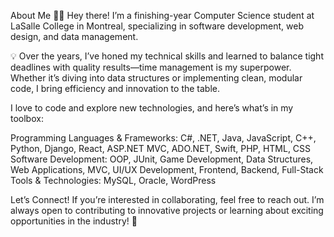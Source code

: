 About Me
👩‍💻 Hey there! I’m a finishing-year Computer Science student at LaSalle College in Montreal, specializing in software development, web design, and data management. 

💡 Over the years, I’ve honed my technical skills and learned to balance tight deadlines with quality results—time management is my superpower. Whether it’s diving into data structures or implementing clean, modular code, I bring efficiency and innovation to the table.


I love to code and explore new technologies, and here’s what’s in my toolbox:

Programming Languages & Frameworks:
C#, .NET, Java, JavaScript, C++, Python, Django, React, ASP.NET MVC, ADO.NET, Swift, PHP, HTML, CSS
Software Development:
OOP, JUnit, Game Development, Data Structures, Web Applications, MVC, UI/UX Development, Frontend, Backend, Full-Stack
Tools & Technologies:
MySQL, Oracle, WordPress

Let’s Connect!
If you’re interested in collaborating, feel free to reach out. I’m always open to contributing to innovative projects or learning about exciting opportunities in the industry! 🚀

<!--
**DornazNamazi/DornazNamazi** is a ✨ _special_ ✨ repository because its `README.md` (this file) appears on your GitHub profile.

Here are some ideas to get you started:

- 🔭 I’m currently working on ...
- 🌱 I’m currently learning ...
- 👯 I’m looking to collaborate on ...
- 🤔 I’m looking for help with ...
- 💬 Ask me about ...
- 📫 How to reach me: ...
- 😄 Pronouns: ...
- ⚡ Fun fact: ...
-->
